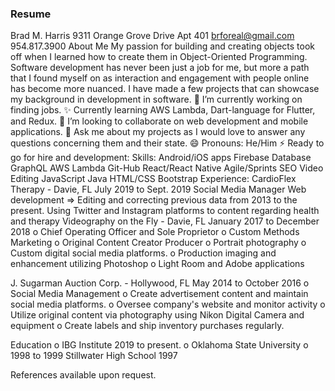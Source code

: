 ### Resume 

Brad M. Harris 
9311 Orange Grove Drive Apt 401 
brforeal@gmail.com
954.817.3900
About Me
My passion for building and creating objects took off when I learned how to create them in Object-Oriented Programming. Software development has never been just a job for me, but more a path that I found myself on as interaction and engagement with people online has become more nuanced. I have made a few projects that can showcase my background in development in software. 🔭 I’m currently working on finding jobs. ✨ Currently learning AWS Lambda, Dart-language for Flutter, and Redux.
👯 I’m looking to collaborate on web development and mobile applications.
💬 Ask me about my projects as I would love to answer any questions concerning them and their state. 
😄 Pronouns: He/Him ⚡ Ready to go for hire and development:
Skills: 
	Android/iOS apps
	Firebase Database
	GraphQL
	AWS Lambda
	Git-Hub 
	React/React Native
	Agile/Sprints
	SEO
	Video Editing
	JavaScript
	Java
	HTML/CSS
	Bootstrap
Experience:
CardioFlex Therapy - Davie, FL 
July 2019 to Sept. 2019
Social Media Manager 
Web development => Editing and correcting previous data from 2013 to the present. Using Twitter and Instagram platforms to content regarding health and therapy 
Videography on the Fly - Davie, FL 
 January 2017 to December 2018 
o	Chief Operating Officer and Sole Proprietor 
o	Custom Methods Marketing 
o	Original Content Creator Producer 
o	Portrait photography 
o	Custom digital social media platforms. 
o	Production imaging and enhancement utilizing Photoshop 
o	Light Room and Adobe applications 

J. Sugarman Auction Corp. - Hollywood, FL 
May 2014 to October 2016 
o	Social Media Management 
o	Create advertisement content and maintain social media platforms. 
o	Oversee company's website and monitor activity 
o	Utilize original content via photography using Nikon Digital Camera and equipment 
o	Create labels and ship inventory purchases regularly. 

Education 
o	IBG Institute 2019 to present.
o	Oklahoma State University 
o	1998 to 1999 Stillwater High School 1997 

References available upon request.






